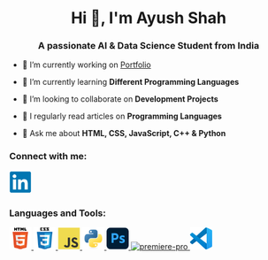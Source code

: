 <h1 align="center">Hi 👋, I'm Ayush Shah</h1>

<h3 align="center">A passionate AI & Data Science Student from India</h3>

- 🔭 I’m currently working on [Portfolio](https://github.com/ayushshahnsk?tab=repositories)

- 🌱 I’m currently learning **Different Programming Languages**

- 👯 I’m looking to collaborate on **Development Projects**

- 📝 I regularly read articles on **Programming Languages**

- 💬 Ask me about **HTML, CSS, JavaScript, C++ & Python**

<h3 align="left">Connect with me:</h3>
<p align="left">

  <!-- Linkedln -->
  <a href="https://www.linkedin.com/in/ayushshahnsk" target="_blank" rel="noreferrer">
    <img src="https://github.com/devicons/devicon/blob/master/icons/linkedin/linkedin-original.svg" alt="html5" width="40" height="40"/>
  </a>
  
</p>

<h3 align="left">Languages and Tools:</h3>

<!-- Icons for various languages and tools -->
<p align="left">

  <!-- HTML5 -->
  <a href="https://www.w3.org/html" target="_blank" rel="noreferrer">
    <img src="https://raw.githubusercontent.com/devicons/devicon/master/icons/html5/html5-original-wordmark.svg" alt="html5" width="40" height="40"/>
  </a>

<!-- CSS3 -->
  <a href="https://www.w3.org/Style/CSS" target="_blank" rel="noreferrer">
    <img src="https://raw.githubusercontent.com/devicons/devicon/master/icons/css3/css3-original-wordmark.svg" alt="css3" width="40" height="40"/>
  </a>

<!-- JavaScript -->
  <a href="https://www.w3schools.com/js" target="_blank" rel="noreferrer">
    <img src="https://raw.githubusercontent.com/devicons/devicon/master/icons/javascript/javascript-original.svg" alt="javascript" width="40" height="40"/>
  </a>

<!-- Python -->
  <a href="https://www.python.org" target="_blank" rel="noreferrer">
    <img src="https://raw.githubusercontent.com/devicons/devicon/master/icons/python/python-original.svg" alt="python" width="40" height="40"/>
  </a>

<!-- Adobe Photoshop -->
  <a href="https://www.adobe.com/in/products/photoshop.html" target="_blank" rel="noreferrer">
    <img src="https://github.com/devicons/devicon/blob/master/icons/photoshop/photoshop-original.svg" alt="photoshop" width="40" height="40"/>
  </a>

<!-- Adobe Premiere Pro -->
  <a href="https://www.adobe.com/in/products/premiere.html" target="_blank" rel="noreferrer">
    <img src="https://upload.wikimedia.org/wikipedia/commons/thumb/4/40/Adobe_Premiere_Pro_CC_icon.svg/1200px-Adobe_Premiere_Pro_CC_icon.svg.png" alt="premiere-pro" width="40" height="40"/>
  </a>

<!-- Visual Studio Code -->
  <a href="https://code.visualstudio.com/docs" target="_blank" rel="noreferrer">
    <img src="https://github.com/devicons/devicon/blob/master/icons/vscode/vscode-original.svg" alt="vs-code" width="40" height="40"/>
  </a>
